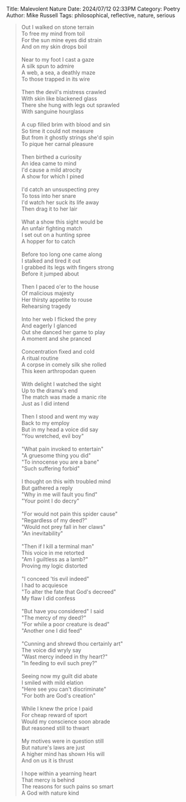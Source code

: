 Title: Malevolent Nature
Date: 2024/07/12 02:33PM
Category: Poetry
Author: Mike Russell
Tags: philosophical, reflective, nature, serious

> Out I walked on stone terrain<br>
> To free my mind from toil<br>
> For the sun mine eyes did strain<br>
> And on my skin drops boil<br><br>
> Near to my foot I cast a gaze<br>
> A silk spun to admire<br>
> A web, a sea, a deathly maze<br>
> To those trapped in its wire<br><br>
> Then the devil's mistress crawled<br>
> With skin like blackened glass<br>
> There she hung with legs out sprawled<br>
> With sanguine hourglass<br><br>
> A cup filled brim with blood and sin<br>
> So time it could not measure<br>
> But from it ghostly strings she'd spin<br>
> To pique her carnal pleasure<br><br>
> Then birthed a curiosity<br>
> An idea came to mind<br>
> I'd cause a mild atrocity<br>
> A show for which I pined<br><br>
> I'd catch an unsuspecting prey<br>
> To toss into her snare<br>
> I'd watch her suck its life away<br>
> Then drag it to her lair<br><br>
> What a show this sight would be<br>
> An unfair fighting match<br>
> I set out on a hunting spree<br>
> A hopper for to catch<br><br>
> Before too long one came along<br>
> I stalked and tired it out<br>
> I grabbed its legs with fingers strong<br>
> Before it jumped about<br><br>
> Then I paced o'er to the house<br>
> Of malicious majesty<br>
> Her thirsty appetite to rouse<br>
> Rehearsing tragedy<br><br>
> Into her web I flicked the prey<br>
> And eagerly I glanced<br>
> Out she danced her game to play<br>
> A moment and she pranced<br><br>
> Concentration fixed and cold<br>
> A ritual routine<br>
> A corpse in comely silk she rolled<br>
> This keen arthropodan queen<br><br>
> With delight I watched the sight<br>
> Up to the drama's end<br>
> The match was made a manic rite<br>
> Just as I did intend<br><br>
> Then I stood and went my way<br>
> Back to my employ<br>
> But in my head a voice did say<br>
> "You wretched, evil boy"<br><br>
> "What pain invoked to entertain"<br>
> "A gruesome thing you did"<br>
> "To innocense you are a bane"<br>
> "Such suffering forbid"<br><br>
> I thought on this with troubled mind<br>
> But gathered a reply<br>
> "Why in me will fault you find"<br>
> "Your point I do decry"<br><br>
> "For would not pain this spider cause"<br>
> "Regardless of my deed?"<br>
> "Would not prey fall in her claws"<br>
> "An inevitability"<br><br>
> "Then if I kill a terminal man"<br>
> This voice in me retorted<br>
> "Am I guiltless as a lamb?"<br>
> Proving my logic distorted<br><br>
> "I conceed 'tis evil indeed"<br>
> I had to acquiesce<br>
> "To alter the fate that God's decreed"<br>
> My flaw I did confess<br><br>
> "But have you considered" I said<br>
> "The mercy of my deed?"<br>
> "For while a poor creature is dead"<br>
> "Another one I did feed"<br><br>
> "Cunning and shrewd thou certainly art"<br>
> The voice did wryly say<br>
> "Wast mercy indeed in thy heart?"<br>
> "In feeding to evil such prey?"<br><br>
> Seeing now my guilt did abate<br>
> I smiled with mild elation<br>
> "Here see you can't discriminate"<br>
> "For both are God's creation"<br><br>
> While I knew the price I paid<br>
> For cheap reward of sport<br>
> Would my conscience soon abrade<br>
> But reasoned still to thwart<br><br>
> My motives were in question still<br>
> But nature's laws are just<br>
> A higher mind has shown His will<br>
> And on us it is thrust<br><br>
> I hope within a yearning heart<br>
> That mercy is behind<br>
> The reasons for such pains so smart<br>
> A God with nature kind<br>